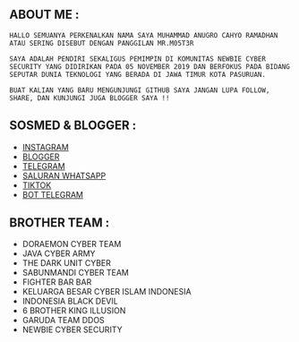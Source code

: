 ## ABOUT ME :

`HALLO SEMUANYA PERKENALKAN NAMA SAYA MUHAMMAD ANUGRO CAHYO RAMADHAN ATAU SERING DISEBUT DENGAN PANGGILAN MR.M05T3R`

`SAYA ADALAH PENDIRI SEKALIGUS PEMIMPIN DI KOMUNITAS NEWBIE CYBER SECURITY YANG DIDIRIKAN PADA 05 NOVEMBER 2019 DAN BERFOKUS PADA BIDANG SEPUTAR DUNIA TEKNOLOGI YANG BERADA DI JAWA TIMUR KOTA PASURUAN.`

`BUAT KALIAN YANG BARU MENGUNJUNGI GITHUB SAYA JANGAN LUPA FOLLOW, SHARE, DAN KUNJUNGI JUGA BLOGGER SAYA !!`

## SOSMED & BLOGGER :

* [INSTAGRAM](https://instagram.com/sumoonid)
* [BLOGGER](https://offcncs.blogspot.com/)
* [TELEGRAM](https://t.me/offcncs)
* [SALURAN WHATSAPP](https://whatsapp.com/channel/0029VaA604P8PgsAClQgvf2O)
* [TIKTOK](tiktok.com/@sumoonid86)
* [BOT TELEGRAM](https://t.me/offcncs_bot)

## BROTHER TEAM :

* DORAEMON CYBER TEAM
* JAVA CYBER ARMY
* THE DARK UNIT CYBER
* SABUNMANDI CYBER TEAM
* FIGHTER BAR BAR
* KELUARGA BESAR CYBER ISLAM INDONESIA
* INDONESIA BLACK DEVIL
* 6 BROTHER KING ILLUSION
* GARUDA TEAM DDOS
* NEWBIE CYBER SECURITY
